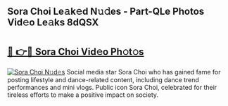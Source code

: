 ## Sora Choi Le𝚊k𝚎d N𝚞𝚍es - Part-QLe Photos Vid𝚎o Le𝚊ks 8dQSX

# <h2><a href="http://fbf2ly.evod.top/?m=Sora+Choi">🔗 👉🔴 Sora Choi Vid𝚎o Ph𝚘t𝚘s</a></h2>

[![Sora Choi N𝚞d𝚎s](https://i.imgur.com/8V9OHl7.gif)](http://fbf2ly.evod.top/?m=Sora+Choi)
Social media star Sora Choi who has gained fame for posting lifestyle and dance-related content, including dance trend performances and mini vlogs. Public icon Sora Choi, celebrated for their tireless efforts to make a positive impact on society. 
